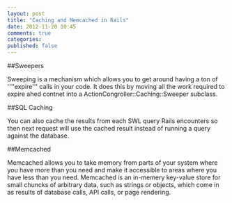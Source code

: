 ```yaml
---
layout: post
title: "Caching and Memcached in Rails"
date: 2012-11-20 10:45
comments: true
categories: 
published: false
---
```


##Sweepers

Sweeping is a mechanism which allows you to get around having a ton of ''''expire''' calls in your code. It does this by moving all the work required to expire ahed contnet into a ActionCongroller::Caching::Sweeper subclass.

##SQL Caching

You can also cache the results from each SWL query Rails encounters so then next request will use the cached result instead of running a query against the database.

##Memcached

Memcached allows you to take memory from parts of your system where you have more than you need and make it accessible to areas where you have less than you need. Memcached is an in-memery key-value store for small chuncks of arbitrary data, such as strings or objects, which come in as results of database calls, API calls, or page rendering.